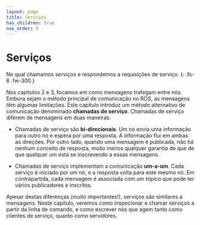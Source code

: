 ```yaml
---
layout: page
title: Serviços
has_children: true
nav_order: 9
---
```


# Serviços

No qual chamamos serviços e respondemos a requisições de serviço. 
{: .fs-6 .fw-300 }

Nos capítulos 2 e 3, focamos em como mensagens trafegam entre nós. Embora sejam o método principal de comunicação no ROS, as mensagens têm algumas limitações. Este capítulo introduz um método alternativo de comunicação denominado  **chamadas de serviço**. Chamadas de serviço diferem de mensagens em duas maneiras. 

- Chamadas de serviço são **bi-direcionais**. Um nó envia uma informação para outro nó e espera por uma resposta. A informação flui em ambas as direções. Por outro lado, quando uma mensagem é publicada, não há nenhum conceito de resposta, muito menos qualquer garantia de que de que qualquer um está se inscrevendo a essas mensagens. 

- Chamadas de serviço implementam a comunicação **um-a-um**. Cada serviço é iniciado por um nó, e a resposta volta para este mesmo nó. Em contrapartida, cada mensagem é associada com um tópico que pode ter vários publicadores e inscritos. 

Apesar destas diferenças (muito importantes!), serviços são similares a mensagens. Neste capítulo, veremos como inspecionar e chamar serviços a partir da linha de comando, e como escrever nós que agem tanto como clientes de serviço, quanto como servidores. 
